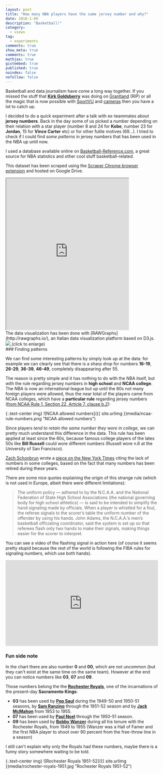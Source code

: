 ```yaml
---
layout: post
title: "How many NBA players have the same jersey number and why?"
date: 2018-1-09
description: "Basketball!"
category:
  - views
tag:
  - experiments
comments: true
show_meta: true
comments: true
mathjax: true
gistembed: true
published: true
noindex: false
nofollow: false
---
```

Basketball and data journalism have come a long way together. If you missed the stuff that [**Kirk Goldsberry**](https://twitter.com/kirkgoldsberry) was doing on [Grantland](https://grantland.com/contributors/kirk-goldsberry/) (RIP) or all the magic that is now possible with [SportVU](https://www.youtube.com/watch?v=jOQEl_tkEwE) and [cameras](https://news.usc.edu/70358/you-call-the-shots-on-the-video-board-thanks-to-usc-computer-scientists/) then you have a lot to catch up.

<!--more-->

I decided to do a quick experiment after a talk with ex-teammates about **jersey numbers**. Back in the day some of us picked a number depending on their relation with a star player (number 8 and 24 for **Kobe**, number 23 for **Jordan**, 15 for **Vince Carter** etc) or for other futile motives (69...). I tried to check if I could find *some patterns* in jersey numbers that has been used in the NBA up until now.

I used a database available online on [Basketball-Reference.com](https://www.basketball-reference.com/friv/numbers.cgi), a great source for NBA statistics and other cool stuff basketball-related.

This dataset has been scraped using the [Scraper Chrome browser extension](https://chrome.google.com/webstore/detail/scraper/mbigbapnjcgaffohmbkdlecaccepngjd) and hosted on Google Drive.

<iframe width="405px" height="500px" src="https://docs.google.com/spreadsheets/d/e/2PACX-1vSsg0IaOY9n15wPfwUD-61WSxcv4nbzhcnJ6wrrBrAvv5CD7hUL47qihrXgAq3E2Avhkt8jmGYViDx2/pubhtml?widget=true&amp;headers=false"></iframe>
<br>
The data visualization has been done with [RAWGraphs](http://rawgraphs.io/), an Italian data visualization platform based on D3.js.

<a href="https://damianobacci.github.io/images/media/nba-numbers.svg" target="_blank">
<img src="https://damianobacci.github.io/images/media/nba-numbers.svg">
</a> (click to enlarge)
<br>
### Finding patterns

We can find some interesting patterns by simply look up at the data: for example we can clearly see that there is a sharp drop for numbers **16-19**, **26-29**, **36-39**, **46-49**, completely disappearing after 55.

The reason is pretty simple and it has nothing to do with the NBA itself, but with the rule regarding jersey numbers in **high school** and **NCAA college**. The NBA is now an international league but up until the 80s not many foreign players were allowed, thus the near total of the players came from NCAA colleges, which have a **particular rule** regarding jersey numbers ([from NCAA Rule 1, Section 22, Article 7, clause b.2](https://ncaambb.arbitersports.com/Groups/104883/Library/files/BR15.pdf)):

{:.text-center img}
![NCAA allowed numbers]({{ site.urlimg }}media/ncaa-rule-numbers.png "NCAA allowed numbers")

Since players *tend to retain the same number they wore in college*, we can pretty much understand this difference in the data.
This rule has been applied at least since the 60s, because famous college players of the lates 50s like **Bill Russell** could wore different numbers (Russell wore n.6 at the University of San Francisco).

[Zach Schonbrun](https://twitter.com/zschonbrun) wrote a [piece on the New York Times](https://www.nytimes.com/2015/03/31/sports/ncaabasketball/numerals-on-college-basketball-jerseys-you-can-count-them-on-one-hand.html) citing the lack of numbers in some colleges, based on the fact that many numbers has been retired during these years.

There are some nice quotes explaining the origin of this strange rule (which is not used in Europe, albeit there were different limitations):

> The uniform policy — adhered to by the N.C.A.A. and the National Federation of State High School Associations (the national governing body for high school athletics) — is said to be intended to simplify the hand signaling made by officials.
When a player is whistled for a foul, the referee signals to the scorer’s table the uniform number of the offender by using his hands. John Adams, the N.C.A.A.’s men’s basketball officiating coordinator, said the system is set up so that referees flash only two hands to make their signals, making things easier for the scorer to interpret.

You can see a video of the flashing signal in action here (of course it seems pretty stupid because the rest of the world is following the FIBA rules for signaling numbers, which use both hands).

<style>.embed-container { position: relative; padding-bottom: 56.25%; height: 0; overflow: hidden; max-width: 100%; } .embed-container iframe, .embed-container object, .embed-container embed { position: absolute; top: 0; left: 0; width: 100%; height: 100%; }</style><div class='embed-container'><iframe src='https://www.youtube.com/embed/8lgTxzgvmzw' frameborder='0' allowfullscreen></iframe></div>

### Fun side note

In the chart there are also number **0** and **00**, which are not uncommon (but they can't exist at the same time on the same team). However at the end you can notice numbers like **03**, **07** and **09**.

Those numbers belong the the [**Rochester Royals**](https://en.wikipedia.org/wiki/1950%E2%80%9351_Rochester_Royals_season), one of the incarnations of the present-day **Sacramento Kings**:

* **03** has been used by [**Pep Saul**]() during the 1949-50 and 1950-51 seasons, by [**Sam Ranzino**]() through the 1951-52 season and by [**Jack McMahon**]() from 1953 to 1955.
* **07** has been used by [**Paul Noel**]() through the 1950-51 season.
* **09** has been used by [**Bobby Wanzer**]() during all his tenure with the Rochester Royals, from 1949 to 1955 (Wanzer was a Hall of Famer and the first NBA player to shoot over 90 percent from the free-throw line in a season)

I still can't explain why only the Royals had these numbers, maybe there is a funny story somewhere waiting to be told.

{:.text-center img}
![Rochester Royals 1951-52]({{ site.urlimg }}media/rochester-royals-1951.jpg "Rochester Royals 1951-52")

